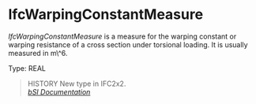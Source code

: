 IfcWarpingConstantMeasure
=========================
_IfcWarpingConstantMeasure_ is a measure for the warping constant or warping
resistance of a cross section under torsional loading. It is usually measured
in m\\\^6.  
  
Type: REAL  
  
> HISTORY  New type in IFC2x2.  
[ _bSI
Documentation_](https://standards.buildingsmart.org/IFC/DEV/IFC4_2/FINAL/HTML/schema/ifcmeasureresource/lexical/ifcwarpingconstantmeasure.htm)


